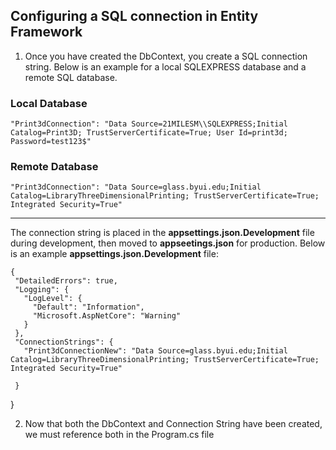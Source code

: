 ## Configuring a SQL connection in Entity Framework

 
1. Once you have created the DbContext, you create a SQL connection string. Below is an example for a local SQLEXPRESS database and a remote 
SQL database.

### Local Database
`
"Print3dConnection": "Data Source=21MILESM\\SQLEXPRESS;Initial Catalog=Print3D; TrustServerCertificate=True; User Id=print3d; Password=test123$"
`

### Remote Database
`
"Print3dConnection": "Data Source=glass.byui.edu;Initial Catalog=LibraryThreeDimensionalPrinting; TrustServerCertificate=True; Integrated Security=True"
`

---
 The connection string is placed in the **appsettings.json.Development** file during development, 
 then moved to **appseetings.json** for production. Below is an example **appsettings.json.Development** file:

 ```
 {
  "DetailedErrors": true,
  "Logging": {
    "LogLevel": {
      "Default": "Information",
      "Microsoft.AspNetCore": "Warning"
    }
  },
  "ConnectionStrings": {
    "Print3dConnectionNew": "Data Source=glass.byui.edu;Initial Catalog=LibraryThreeDimensionalPrinting; TrustServerCertificate=True; Integrated Security=True"

  }
  ```
}

2. Now that both the DbContext and Connection String have been created, we must
reference both in the Program.cs file